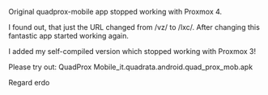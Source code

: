 Original quadprox-mobile app stopped working with Proxmox 4.

I found out, that just the URL changed from /vz/ to /lxc/.
After changing this fantastic app started working again.

I added my self-compiled version which stopped working with Proxmox 3!

Please try out:
QuadProx Mobile_it.quadrata.android.quad_prox_mob.apk

Regard
erdo
